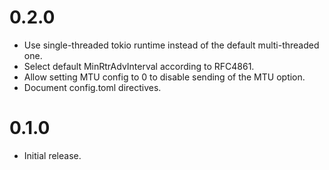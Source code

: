 # 0.2.0

- Use single-threaded tokio runtime instead of the default multi-threaded one.
- Select default MinRtrAdvInterval according to RFC4861.
- Allow setting MTU config to 0 to disable sending of the MTU option.
- Document config.toml directives.

# 0.1.0

- Initial release.
